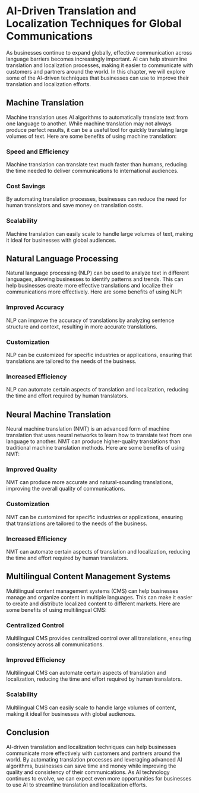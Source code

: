 AI-Driven Translation and Localization Techniques for Global Communications
=========================================================================================================================================

As businesses continue to expand globally, effective communication across language barriers becomes increasingly important. AI can help streamline translation and localization processes, making it easier to communicate with customers and partners around the world. In this chapter, we will explore some of the AI-driven techniques that businesses can use to improve their translation and localization efforts.

Machine Translation
-------------------

Machine translation uses AI algorithms to automatically translate text from one language to another. While machine translation may not always produce perfect results, it can be a useful tool for quickly translating large volumes of text. Here are some benefits of using machine translation:

### Speed and Efficiency

Machine translation can translate text much faster than humans, reducing the time needed to deliver communications to international audiences.

### Cost Savings

By automating translation processes, businesses can reduce the need for human translators and save money on translation costs.

### Scalability

Machine translation can easily scale to handle large volumes of text, making it ideal for businesses with global audiences.

Natural Language Processing
---------------------------

Natural language processing (NLP) can be used to analyze text in different languages, allowing businesses to identify patterns and trends. This can help businesses create more effective translations and localize their communications more effectively. Here are some benefits of using NLP:

### Improved Accuracy

NLP can improve the accuracy of translations by analyzing sentence structure and context, resulting in more accurate translations.

### Customization

NLP can be customized for specific industries or applications, ensuring that translations are tailored to the needs of the business.

### Increased Efficiency

NLP can automate certain aspects of translation and localization, reducing the time and effort required by human translators.

Neural Machine Translation
--------------------------

Neural machine translation (NMT) is an advanced form of machine translation that uses neural networks to learn how to translate text from one language to another. NMT can produce higher-quality translations than traditional machine translation methods. Here are some benefits of using NMT:

### Improved Quality

NMT can produce more accurate and natural-sounding translations, improving the overall quality of communications.

### Customization

NMT can be customized for specific industries or applications, ensuring that translations are tailored to the needs of the business.

### Increased Efficiency

NMT can automate certain aspects of translation and localization, reducing the time and effort required by human translators.

Multilingual Content Management Systems
---------------------------------------

Multilingual content management systems (CMS) can help businesses manage and organize content in multiple languages. This can make it easier to create and distribute localized content to different markets. Here are some benefits of using multilingual CMS:

### Centralized Control

Multilingual CMS provides centralized control over all translations, ensuring consistency across all communications.

### Improved Efficiency

Multilingual CMS can automate certain aspects of translation and localization, reducing the time and effort required by human translators.

### Scalability

Multilingual CMS can easily scale to handle large volumes of content, making it ideal for businesses with global audiences.

Conclusion
----------

AI-driven translation and localization techniques can help businesses communicate more effectively with customers and partners around the world. By automating translation processes and leveraging advanced AI algorithms, businesses can save time and money while improving the quality and consistency of their communications. As AI technology continues to evolve, we can expect even more opportunities for businesses to use AI to streamline translation and localization efforts.
